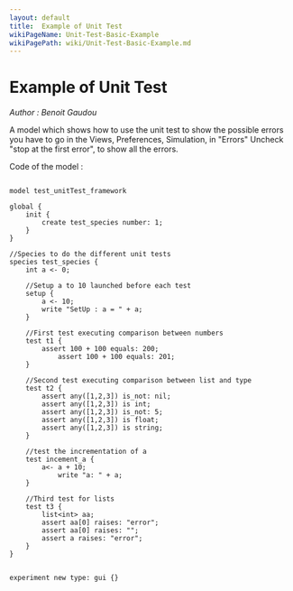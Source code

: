 ```yaml
---
layout: default
title:  Example of Unit Test
wikiPageName: Unit-Test-Basic-Example
wikiPagePath: wiki/Unit-Test-Basic-Example.md
---
```


[//]: # (keyword|operator_any)
[//]: # (keyword|operator_is)
[//]: # (keyword|statement_setup)
[//]: # (keyword|statement_test)
[//]: # (keyword|statement_assert)
[//]: # (keyword|concept_test)
# Example of Unit Test


_Author : Benoit Gaudou_

A model which shows how to use the unit test to show the possible errors you have to go in the Views, Preferences, Simulation, in "Errors" Uncheck "stop at the first error", to show all the errors.


Code of the model : 

```

model test_unitTest_framework

global {
	init {
		create test_species number: 1;
	}
}

//Species to do the different unit tests
species test_species {
	int a <- 0;
	
	//Setup a to 10 launched before each test
	setup {
		a <- 10;
		write "SetUp : a = " + a;
	}

	//First test executing comparison between numbers
	test t1 {
     	assert 100 + 100 equals: 200;
    		assert 100 + 100 equals: 201;
	}
	
	//Second test executing comparison between list and type
	test t2 {
    	assert any([1,2,3]) is_not: nil;
    	assert any([1,2,3]) is int;
    	assert any([1,2,3]) is_not: 5;
    	assert any([1,2,3]) is float;
    	assert any([1,2,3]) is string;
	}

	//test the incrementation of a
	test incement_a {
   		a<- a + 10;
    		write "a: " + a;
	}
	
	//Third test for lists
	test t3 {
 		list<int> aa;
	 	assert aa[0] raises: "error";
	 	assert aa[0] raises: "";
	 	assert a raises: "error";
	}
}


experiment new type: gui {}
```
